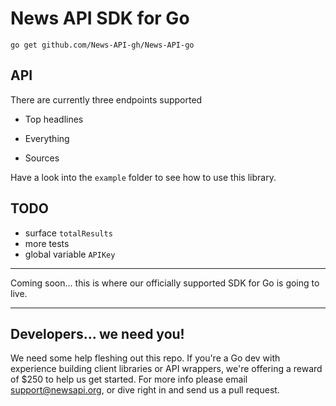 # News API SDK for Go

`go get github.com/News-API-gh/News-API-go`

## API

There are currently three endpoints supported

* Top headlines

* Everything

* Sources

Have a look into the `example` folder to see how to use this library.

## TODO

* surface `totalResults`
* more tests
* global variable `APIKey`

---

Coming soon... this is where our officially supported SDK for Go is going to live.

---

## Developers... we need you!

We need some help fleshing out this repo. If you're a Go dev with experience building client libraries or API wrappers, we're offering a reward of $250 to help us get started. For more info please email support@newsapi.org, or dive right in and send us a pull request.
